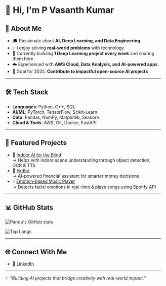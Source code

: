 # 👋 Hi, I'm P Vasanth Kumar

## 🚀 About Me
- 🎓 Passionate about **AI, Deep Learning, and Data Engineering**
- 💡 I enjoy solving **real-world problems** with technology  
- 🌱 Currently building **1 Deep Learning project every week** and sharing them here  
- ☁️ Experienced with **AWS Cloud, Data Analysis, and AI-powered apps**  
- 🎯 Goal for 2025: **Contribute to impactful open-source AI projects**  

---

## 🛠️ Tech Stack
- **Languages**: Python, C++, SQL  
- **AI/ML**: PyTorch, TensorFlow, Scikit-Learn  
- **Data**: Pandas, NumPy, Matplotlib, Seaborn  
- **Cloud & Tools**: AWS, Git, Docker, FastAPI  

---

## 🌟 Featured Projects
- 🦾 [Indoor AI for the Blind](https://github.com/yourusername/indoor-ai)  
   → Helps with indoor scene understanding through object detection, OCR & TTS  
- 🤖 [FinBot](https://github.com/v12k5/FinBot1)  
   → AI-powered financial assistant for smarter money decisions
- 🎶 [Emotion-based Music Player](https://github.com/v12k5/Emotion-based-music-recommendation)  
   → Detects facial emotions in real-time & plays songs using Spotify API

---

## 📊 GitHub Stats
![Pandu's GitHub stats](https://github-readme-stats.vercel.app/api?username=v12k5&show_icons=true&theme=tokyonight)  

![Top Langs](https://github-readme-stats.vercel.app/api/top-langs/?username=v12k5&layout=compact&theme=tokyonight)  

---

## 🌐 Connect With Me
- 💼 [LinkedIn](https://www.linkedin.com/in/pvkvarma5/)

---
✨ _“Building AI projects that bridge creativity with real-world impact.”_
